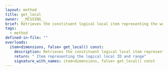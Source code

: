 ```yaml
---
layout: method
title: get_local
owner: __MISSING__
brief: Retrieves the constituent logical local item representing the work-item's position in the local iteration space as provided upon the invocation of parallel_for_work_item
tags:
  - method
defined-in-file: ""
overloads:
  item<dimensions, false> get_local() const:
    description: Retrieves the constituent logical local item representing the work-item's position in the local iteration space as provided upon the invocation of parallel_for_work_item
    return: " Item representing the logical local ID and range"
    signature_with_names: item<dimensions, false> get_local() const
---
```

